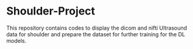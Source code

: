 # Shoulder-Project

This repository contains codes to display the dicom and nifti Ultrasound data for shoulder and prepare the dataset for further training for the DL models.

